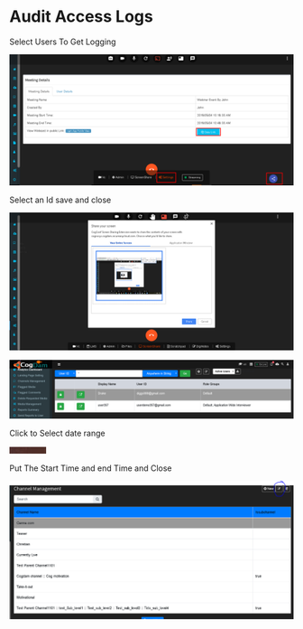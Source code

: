 # Audit Access Logs

Select Users To Get Logging

![](../.gitbook/assets/image%20%28109%29.png)

Select an Id save and close

![](../.gitbook/assets/image%20%28219%29.png)

![](../.gitbook/assets/image%20%28267%29.png)

Click to Select date range

![](../.gitbook/assets/image%20%28159%29.png)

Put The Start Time and end Time and Close

![](../.gitbook/assets/image%20%28213%29.png)


